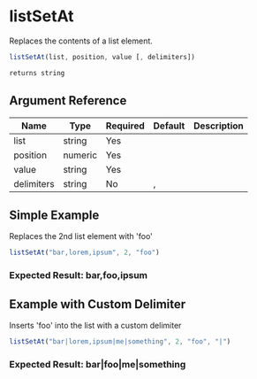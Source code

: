 # listSetAt

 Replaces the contents of a list element.

```javascript
listSetAt(list, position, value [, delimiters])
```

```javascript
returns string
```

## Argument Reference

| Name | Type | Required | Default | Description |
| --- | --- | --- | --- | --- |
| list | string | Yes |  |  |
| position | numeric | Yes |  |  |
| value | string | Yes |  |  |
| delimiters | string | No | , |  |

## Simple Example

Replaces the 2nd list element with 'foo'

```javascript
listSetAt("bar,lorem,ipsum", 2, "foo")
```

### Expected Result: bar,foo,ipsum

## Example with Custom Delimiter

Inserts 'foo' into the list with a custom delimiter

```javascript
listSetAt("bar|lorem,ipsum|me|something", 2, "foo", "|")
```

### Expected Result: bar|foo|me|something
